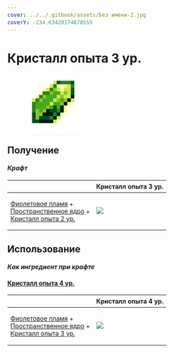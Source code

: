 ```yaml
---
cover: ../../.gitbook/assets/Без имени-2.jpg
coverY: -234.63428174878555
---
```


# Кристалл опыта 3 ур.

<figure><img src="../../.gitbook/assets/xp_crystal_2_128.png" alt=""><figcaption></figcaption></figure>

## Получение

#### _Крафт_

| ㅤ                                                                                                                                                                        | Кристалл опыта 3 ур.                          |
| ------------------------------------------------------------------------------------------------------------------------------------------------------------------------ | --------------------------------------------- |
| <p><a href="purple_blaze.md">Фиолетовое пламя</a> +<br><a href="spawner_seeker.md">Пространственное ядро</a> +<br><a href="xp_crystal_1.md">Кристалл опыта 2 ур.</a></p> | ![](../../.gitbook/assets/xp\_crystal\_2.png) |

## Использование

#### _Как ингредиент при крафте_

#### [Кристалл опыта 4 ур.](xp\_crystal\_3.md)

| ㅤ                                                                                                                                                                        | Кристалл опыта 4 ур.                          |
| ------------------------------------------------------------------------------------------------------------------------------------------------------------------------ | --------------------------------------------- |
| <p><a href="purple_blaze.md">Фиолетовое пламя</a> +<br><a href="spawner_seeker.md">Пространственное ядро</a> +<br><a href="xp_crystal_2.md">Кристалл опыта 3 ур.</a></p> | ![](../../.gitbook/assets/xp\_crystal\_3.png) |
